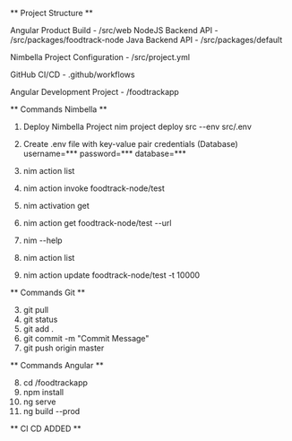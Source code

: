 ** Project Structure **

Angular Product Build - /src/web
NodeJS Backend API - /src/packages/foodtrack-node
Java Backend API - /src/packages/default


Nimbella Project Configuration - /src/project.yml

GitHub CI/CD - .github/workflows

Angular Development Project - /foodtrackapp

** Commands Nimbella **

1. Deploy Nimbella Project
    nim project deploy src --env src/.env
2. Create .env file with key-value pair credentials (Database)
    username=***
    password=***
    database=***

3. nim action list
4. nim action invoke foodtrack-node/test
5. nim activation get
6. nim action get foodtrack-node/test --url
7. nim --help
8. nim action list
9. nim action update foodtrack-node/test -t 10000

** Commands Git **

3. git pull
4. git status
5. git add .
6. git commit -m "Commit Message"
7. git push origin master

** Commands Angular **

8. cd /foodtrackapp
9. npm install
10. ng serve
11. ng build --prod

** CI CD ADDED **